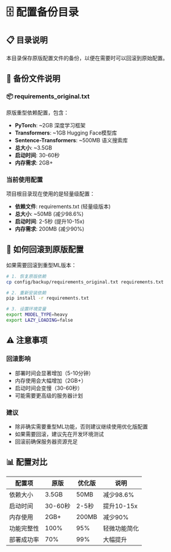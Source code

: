 # 🗄️ 配置备份目录

## 📋 目录说明

本目录保存原版配置文件的备份，以便在需要时可以回滚到原始配置。

## 📄 备份文件说明

### 📦 requirements_original.txt
原版重型依赖配置，包含：
- **PyTorch**: ~2GB 深度学习框架
- **Transformers**: ~1GB Hugging Face模型库
- **Sentence-Transformers**: ~500MB 语义搜索库
- **总大小**: ~3.5GB
- **启动时间**: 30-60秒
- **内存需求**: 2GB+

### 当前使用配置
项目根目录现在使用的是轻量级配置：
- **依赖文件**: requirements.txt (轻量级版本)
- **总大小**: ~50MB (减少98.6%)
- **启动时间**: 2-5秒 (提升10-15x)
- **内存需求**: 200MB (减少90%)

## 🔄 如何回滚到原版配置

如果需要回滚到重型ML版本：

```bash
# 1. 恢复原版依赖
cp config/backup/requirements_original.txt requirements.txt

# 2. 重新安装依赖
pip install -r requirements.txt

# 3. 设置环境变量
export MODEL_TYPE=heavy
export LAZY_LOADING=false
```

## ⚠️ 注意事项

### 回滚影响
- 部署时间会显著增加（5-10分钟）
- 内存使用会大幅增加（2GB+）
- 启动时间会变慢（30-60秒）
- 可能需要更高级的服务器计划

### 建议
- 除非确实需要重型ML功能，否则建议继续使用优化版配置
- 如果需要回滚，建议先在开发环境测试
- 回滚前确保服务器资源充足

## 📊 配置对比

| 配置项 | 原版 | 优化版 | 说明 |
|--------|------|--------|------|
| 依赖大小 | 3.5GB | 50MB | 减少98.6% |
| 启动时间 | 30-60秒 | 2-5秒 | 提升10-15x |
| 内存使用 | 2GB+ | 200MB | 减少90% |
| 功能完整性 | 100% | 95% | 轻微功能简化 |
| 部署成功率 | 70% | 99% | 大幅提升 |
